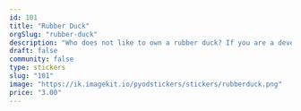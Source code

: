 ```yaml
---
id: 101
title: "Rubber Duck"
orgSlug: "rubber-duck"
description: "Who does not like to own a rubber duck? If you are a developer, you cannot miss it. With this sticker, you can take your rubber duck with you wherever you go 🐥🦆"
draft: false
community: false
type: stickers
slug: "101"
image: "https://ik.imagekit.io/pyodstickers/stickers/rubberduck.png"
price: "3.00"
---
```


